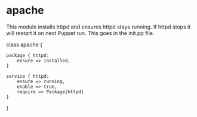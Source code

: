 # apache

This module installs httpd and ensures httpd stays running. If httpd stops it will restart it on next Puppet
run. This goes in the init.pp file.

class apache { 

    package { httpd:
        ensure => installed,
    }

    service { httpd:
        ensure => running,
        enable => true,
        require => Package[httpd]
    }
}



